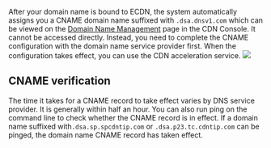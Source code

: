 After your domain name is bound to ECDN, the system automatically assigns you a CNAME domain name suffixed with `.dsa.dnsv1.com` which can be viewed on the [Domain Name Management](https://console.cloud.tencent.com/ecdn/access) page in the CDN Console. It cannot be accessed directly. Instead, you need to complete the CNAME configuration with the domain name service provider first. When the configuration takes effect, you can use the CDN acceleration service.
![](https://main.qcloudimg.com/raw/d2772d1596ead081355ae17d2eb7062b.png)

## CNAME verification
The time it takes for a CNAME record to take effect varies by DNS service provider. It is generally within half an hour. You can also run ping on the command line to check whether the CNAME record is in effect. If a domain name suffixed with`.dsa.sp.spcdntip.com` or `.dsa.p23.tc.cdntip.com` can be pinged, the domain name CNAME record has taken effect.

